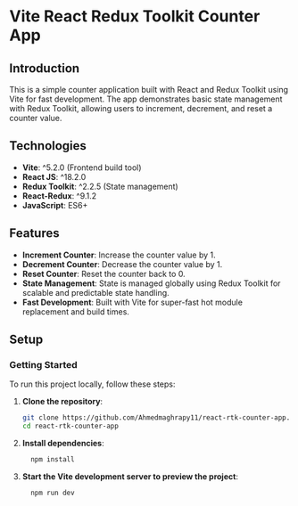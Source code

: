 # Vite React Redux Toolkit Counter App

## Introduction
This is a simple counter application built with React and Redux Toolkit using Vite for fast development. The app demonstrates basic state management with Redux Toolkit, allowing users to increment, decrement, and reset a counter value.

## Technologies
- **Vite**: ^5.2.0 (Frontend build tool)
- **React JS**: ^18.2.0
- **Redux Toolkit**: ^2.2.5 (State management)
- **React-Redux**: ^9.1.2
- **JavaScript**: ES6+

## Features
- **Increment Counter**: Increase the counter value by 1.
- **Decrement Counter**: Decrease the counter value by 1.
- **Reset Counter**: Reset the counter back to 0.
- **State Management**: State is managed globally using Redux Toolkit for scalable and predictable state handling.
- **Fast Development**: Built with Vite for super-fast hot module replacement and build times.

## Setup

### Getting Started
To run this project locally, follow these steps:

1. **Clone the repository**:
   ```bash
   git clone https://github.com/Ahmedmaghrapy11/react-rtk-counter-app.git
   cd react-rtk-counter-app

2. **Install dependencies**:
   ```bash
     npm install

3. **Start the Vite development server to preview the project**:
   ```bash
     npm run dev
